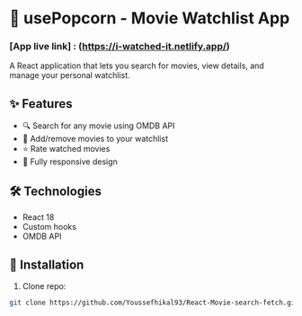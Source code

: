 # 🍿 usePopcorn - Movie Watchlist App

### [App live link] : (https://i-watched-it.netlify.app/)

A React application that lets you search for movies, view details, and manage your personal watchlist.

## ✨ Features

- 🔍 Search for any movie using OMDB API
- 📌 Add/remove movies to your watchlist
- ⭐ Rate watched movies
- 📱 Fully responsive design

## 🛠️ Technologies

- React 18
- Custom hooks
- OMDB API

## 🚀 Installation

1. Clone repo:

```bash
git clone https://github.com/Youssefhikal93/React-Movie-search-fetch.git
```
